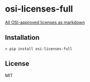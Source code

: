 # osi-licenses-full

[All OSI-approved licenses as markdown](licenses)

## Installation

```
> pip install osi-licenses-full
```

## License

MIT
